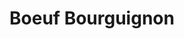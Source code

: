 ---
layout: recette
categories: [recettes]
hidden: true
lang: fr
sitemap: true
title: Boeuf Bourguignon
type: sel
recettes:
  Classique:
    ingredients: 
      - nom: cubes de boeuf
        qte: 1000
        unite: gr
        variable: true
      - nom: bicarbonate de soude
        qte: 2
        unite: cuillères à café
      - nom: vin rouge
      - nom: laurier
        qte: 2 
        unite: feuilles
      - nom: romarin
      - nom: thym
      - nom: petits oignons
        qte: 5
      - nom: carottes
        qte: 2
      - nom: sucre blanc
        qte: 2
        unite: cuillères à café
      - nom: ail 
        qte: 6
        unite: gousses 
      - nom: farine
        qte: 2
        unite: cuillères à soupe
      - nom: petits champignons
        qte: 15
    etapes:
      - label: Marinade
        details:
          - Placer la viande dans un grand saladier
          - Saupoudrer de bicarbonate de soude
          - Ajouter le laurier, le romarin, le thym et un peu de sel
          - Couvrir de vin rouge
          - Laisser mariner au moins deux heures
      - label: Préparation
        details:
          - Égoutter la marinade, la conserver
          - Faire chauffer une cocotte avec un filet d'huile sur feu vif
          - Faire brunir les cubes de boeuf
          - Réserver le boeuf
          - Remettre de l'huile dans la cocotte
          - Faire revenir les oignons avec les carottes et le sucre sur feu vif
          - Réduire le feu et ajouter l'ail
          - Remettre le boeuf
          - Saupoudrer avec la farine et remuer le tout
          - Déverser la marinade
          - Mijoter une heure
          - Goûter, ajuster si besoin
          - Mijoter une heure
          - Goûter, ajuster si besoin
          - Ajouter les champignons
          - Mijoter 15 minutes
          - Servir
---